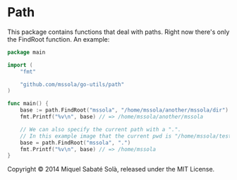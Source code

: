 
# Path

This package contains functions that deal with paths. Right now there's only
the FindRoot function. An example:

~~~ go
package main

import (
	"fmt"

	"github.com/mssola/go-utils/path"
)

func main() {
	base := path.FindRoot("mssola", "/home/mssola/another/mssola/dir")
	fmt.Printf("%v\n", base) // => /home/mssola/another/mssola

	// We can also specify the current path with a ".".
	// In this example image that the current pwd is "/home/mssola/test"
	base = path.FindRoot("mssola", ".")
	fmt.Printf("%v\n", base) // => /home/mssola
}
~~~

Copyright &copy; 2014 Miquel Sabaté Solà, released under the MIT License.
